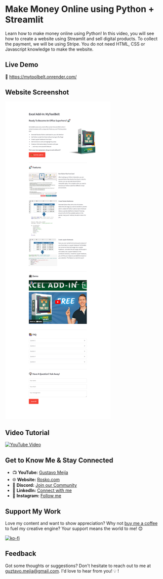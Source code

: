 # Make Money Online using Python + Streamlit
Learn how to make money online using Python! In this video, you will see how to create a website using Streamlit and sell digital products. To collect the payment, we will be using Stripe. You do not need HTML, CSS or Javascript knowledge to make the website.

## Live Demo
🚀 https://mytoolbelt.onrender.com/

## Website Screenshot
![Demo](./assets/demo.png?raw=true "Screenshot Website")

## Video Tutorial
[![YouTube Video](https://img.youtube.com/vi/L_5IUq0SgM8/0.jpg)](https://youtu.be/L_5IUq0SgM8)


## Get to Know Me & Stay Connected
- 📺 **YouTube:** [Gustavo Mejía](https://www.youtube.com/channel/UCwboxEc1Y9jNt0TJrseKqYQ)
- 🌐 **Website:** [Rosko.com](https://rosko-jenkins.streamlit.app/)
- 💬 **Discord:** [Join our Community](https://discord.com/channels/1201908263738933328/1201908264514883597)
- 💼 **LinkedIn:** [Connect with me](https://www.linkedin.com/in/guztavo-mejia/)
- 📸 **Instagram:** [Follow me](https://www.instagram.com/rosko.mx/)

## Support My Work
Love my content and want to show appreciation? Why not [buy me a coffee](https://buy.stripe.com/8wM17J2J5fgD2A0eUU) to fuel my creative engine? Your support means the world to me! 😊

[![ko-fi](https://ko-fi.com/img/githubbutton_sm.svg)](https://pythonandvba.com/coffee-donation)

## Feedback
Got some thoughts or suggestions? Don't hesitate to reach out to me at guztavo.mejia@gmail.com. I'd love to hear from you! 💡
!
